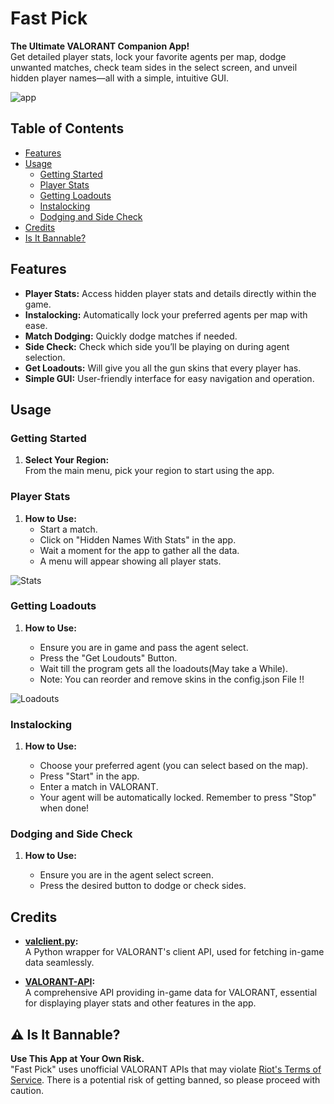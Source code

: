 # Fast Pick

**The Ultimate VALORANT Companion App!**  
Get detailed player stats, lock your favorite agents per map, dodge unwanted matches, check team sides in the select screen, and unveil hidden player names—all with a simple, intuitive GUI.

![app](https://cdn.imgchest.com/files/3yrgcq8nrm4.png)

## Table of Contents

- [Features](#features)
- [Usage](#usage)
  - [Getting Started](#getting-started)
  - [Player Stats](#player-stats)
  - [Getting Loadouts](#getting-loadouts)
  - [Instalocking](#instalocking)
  - [Dodging and Side Check](#dodging-and-side-check)
- [Credits](#credits)
- [Is It Bannable?](#️is-it-bannable)

## Features

- **Player Stats:** Access hidden player stats and details directly within the game.
- **Instalocking:** Automatically lock your preferred agents per map with ease.
- **Match Dodging:** Quickly dodge matches if needed.
- **Side Check:** Check which side you’ll be playing on during agent selection.
- **Get Loadouts:** Will give you all the gun skins that every player has.
- **Simple GUI:** User-friendly interface for easy navigation and operation.

## Usage

### Getting Started

1. **Select Your Region:**  
   From the main menu, pick your region to start using the app.

### Player Stats

1. **How to Use:**
   - Start a match.
   - Click on "Hidden Names With Stats" in the app.
   - Wait a moment for the app to gather all the data.
   - A menu will appear showing all player stats.

![Stats](https://i.imgur.com/wPE9Eny.png)

### Getting Loadouts

1. **How to Use:**

   - Ensure you are in game and pass the agent select.
   - Press the "Get Loudouts" Button.
   - Wait till the program gets all the loadouts(May take a While).
   - Note: You can reorder and remove skins in the config.json File !!

![Loadouts](https://cdn.imgchest.com/files/l7lxcv96x97.png)

### Instalocking

1. **How to Use:**

   - Choose your preferred agent (you can select based on the map).
   - Press "Start" in the app.
   - Enter a match in VALORANT.
   - Your agent will be automatically locked. Remember to press "Stop" when done!

### Dodging and Side Check

1. **How to Use:**

   - Ensure you are in the agent select screen.
   - Press the desired button to dodge or check sides.

## Credits

- **[valclient.py](https://github.com/colinhartigan/valclient.py):**  
  A Python wrapper for VALORANT's client API, used for fetching in-game data seamlessly.

- **[VALORANT-API](https://valorant-api.com/):**  
  A comprehensive API providing in-game data for VALORANT, essential for displaying player stats and other features in the app.

## ⚠️ Is It Bannable?

**Use This App at Your Own Risk.**  
"Fast Pick" uses unofficial VALORANT APIs that may violate [Riot's Terms of Service](https://www.riotgames.com/en/terms-of-service). There is a potential risk of getting banned, so please proceed with caution.
